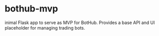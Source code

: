 # bothub-mvp
inimal Flask app to serve as MVP for BotHub. Provides a base API and UI placeholder for managing trading bots.
